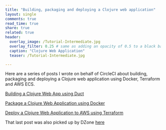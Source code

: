 ```yaml
---
title: "Building, packaging and deploying a Clojure web application"
layout: single
comments: true
read_time: true
share: true
related: true
header:
  overlay_image: /Tutorial-Intermediate.jpg
  overlay_filter: 0.25 # same as adding an opacity of 0.5 to a black background
  caption: "Clojure Web Application"
  teaser: /Tutorial-Intermediate.jpg

---
```


Here are a series of posts I wrote on behalf of CircleCI about
building, packaging and deploying a Clojure web application using
Docker, Terraform and AWS ECS.

[Building a Clojure Web App using
Duct](https://circleci.com/blog/build-a-clojure-web-app-using-duct/)

[Package a Clojure Web Application using
Docker](https://circleci.com/blog/package-a-clojure-web-application-using-docker/)

[Deploy a Clojure Web Application to AWS using
Terraform](https://circleci.com/blog/deploy-a-clojure-web-application-to-aws-using-terraform/)

That last post was also picked up by DZone [here](https://dzone.com/articles/deploy-a-clojure-web-application-to-aws-using-terr)
